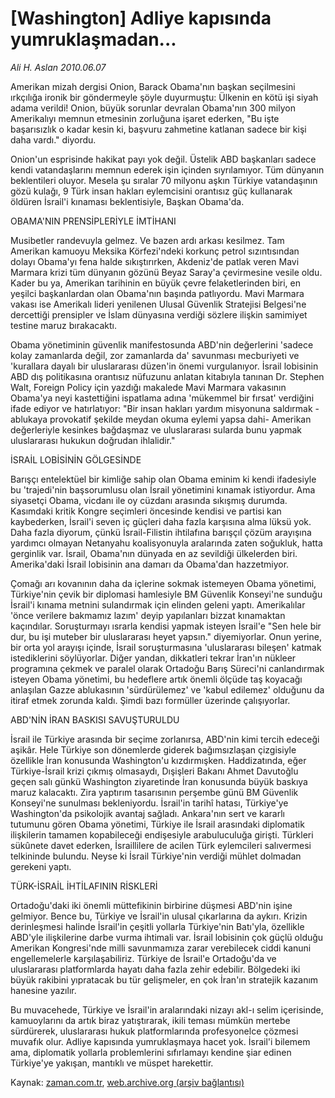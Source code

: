# [Washington] Adliye kapısında yumruklaşmadan...

*Ali H. Aslan 2010.06.07*

<td class="columnist-detail">
<p>Amerikan mizah dergisi Onion, Barack Obama'nın başkan seçilmesini ırkçılığa ironik bir göndermeyle şöyle duyurmuştu: Ülkenin en kötü işi siyah adama verildi! Onion, büyük sorunlar devralan Obama'nın 300 milyon Amerikalıyı memnun etmesinin zorluğuna işaret ederken, "Bu işte başarısızlık o kadar kesin ki, başvuru zahmetine katlanan sadece bir kişi daha vardı." diyordu.</p>
<p>
<div id="haberMetinDiv">
<p> Onion'un esprisinde hakikat payı yok değil. Üstelik ABD başkanları sadece kendi vatandaşlarını memnun ederek işin içinden sıyrılamıyor. Tüm dünyanın beklentileri oluyor. Mesela şu sıralar 70 milyonu aşkın Türkiye vatandaşının gözü kulağı, 9 Türk insan hakları eylemcisini orantısız güç kullanarak öldüren İsrail'i kınaması beklentisiyle, Başkan Obama'da.
<p>OBAMA'NIN PRENSİPLERİYLE İMTİHANI
<p>Musibetler randevuyla gelmez. Ve bazen ardı arkası kesilmez. Tam Amerikan kamuoyu Meksika Körfezi'ndeki korkunç petrol sızıntısından dolayı Obama'yı fena halde sıkıştırırken, Akdeniz'de patlak veren Mavi Marmara krizi tüm dünyanın gözünü Beyaz Saray'a çevirmesine vesile oldu. Kader bu ya, Amerikan tarihinin en büyük çevre felaketlerinden biri, en yeşilci başkanlardan olan Obama'nın başında patlıyordu. Mavi Marmara vakası ise Amerikalı lideri yenilenen Ulusal Güvenlik Stratejisi Belgesi'ne dercettiği prensipler ve İslam dünyasına verdiği sözlere ilişkin samimiyet testine maruz bırakacaktı.
<p> Obama yönetiminin güvenlik manifestosunda ABD'nin değerlerini 'sadece kolay zamanlarda değil, zor zamanlarda da' savunması mecburiyeti ve 'kurallara dayalı bir uluslararası düzen'in önemi vurgulanıyor. İsrail lobisinin ABD dış politikasına orantısız nüfuzunu anlatan kitabıyla tanınan Dr. Stephen Walt, Foreign Policy için yazdığı makalede Mavi Marmara vakasının Obama'ya neyi kastettiğini ispatlama adına 'mükemmel bir fırsat' verdiğini ifade ediyor ve hatırlatıyor: "Bir insan hakları yardım misyonuna saldırmak -ablukaya provokatif şekilde meydan okuma eylemi yapsa dahi- Amerikan değerleriyle kesinkes bağdaşmaz ve uluslararası sularda bunu yapmak uluslararası hukukun doğrudan ihlalidir."
<p>İSRAİL LOBİSİNİN GÖLGESİNDE
<p>Barışçı entelektüel bir kimliğe sahip olan Obama eminim ki kendi ifadesiyle bu 'trajedi'nin başsorumlusu olan İsrail yönetimini kınamak istiyordur. Ama siyasetçi Obama, vicdanı ile oy cüzdanı arasında sıkışmış durumda. Kasımdaki kritik Kongre seçimleri öncesinde kendisi ve partisi kan kaybederken, İsrail'i seven iç güçleri daha fazla karşısına alma lüksü yok. Daha fazla diyorum, çünkü İsrail-Filistin ihtilafına barışçıl çözüm arayışına yardımcı olmayan Netanyahu koalisyonuyla aralarında zaten soğukluk, hatta gerginlik var. İsrail, Obama'nın dünyada en az sevildiği ülkelerden biri. Amerika'daki İsrail lobisinin ana damarı da Obama'dan hazzetmiyor.
<p> Çomağı arı kovanının daha da içlerine sokmak istemeyen Obama yönetimi, Türkiye'nin çevik bir diplomasi hamlesiyle BM Güvenlik Konseyi'ne sunduğu İsrail'i kınama metnini sulandırmak için elinden geleni yaptı. Amerikalılar 'önce verilere bakmamız lazım' deyip yapılanları bizzat kınamaktan kaçındılar. Soruşturmayı ısrarla kendisi yapmak isteyen İsrail'e "Sen hele bir dur, bu işi muteber bir uluslararası heyet yapsın." diyemiyorlar. Onun yerine, bir orta yol arayışı içinde, İsrail soruşturmasına 'uluslararası bileşen' katmak istediklerini söylüyorlar. Diğer yandan, dikkatleri tekrar İran'ın nükleer programına çekmek ve paralel olarak Ortadoğu Barış Süreci'ni canlandırmak isteyen Obama yönetimi, bu hedeflere artık önemli ölçüde taş koyacağı anlaşılan Gazze ablukasının 'sürdürülemez' ve 'kabul edilemez' olduğunu da itiraf etmek zorunda kaldı. Şimdi bazı formüller üzerinde çalışıyorlar.
<p>ABD'NİN İRAN BASKISI SAVUŞTURULDU
<p>İsrail ile Türkiye arasında bir seçime zorlanırsa, ABD'nin kimi tercih edeceği aşikâr. Hele Türkiye son dönemlerde giderek bağımsızlaşan çizgisiyle özellikle İran konusunda Washington'u kızdırmışken. Haddizatında, eğer Türkiye-İsrail krizi çıkmış olmasaydı, Dışişleri Bakanı Ahmet Davutoğlu geçen salı günkü Washington ziyaretinde İran konusunda büyük baskıya maruz kalacaktı. Zira yaptırım tasarısının perşembe günü BM Güvenlik Konseyi'ne sunulması bekleniyordu. İsrail'in tarihî hatası, Türkiye'ye Washington'da psikolojik avantaj sağladı. Ankara'nın sert ve kararlı tutumunu gören Obama yönetimi, Türkiye ile İsrail arasındaki diplomatik ilişkilerin tamamen kopabileceği endişesiyle arabuluculuğa girişti. Türkleri sükûnete davet ederken, İsraillilere de acilen Türk eylemcileri salıvermesi telkininde bulundu. Neyse ki İsrail Türkiye'nin verdiği mühlet dolmadan gerekeni yaptı.
<p>TÜRK-İSRAİL İHTİLAFININ RİSKLERİ
<p>Ortadoğu'daki iki önemli müttefikinin birbirine düşmesi ABD'nin işine gelmiyor. Bence bu, Türkiye ve İsrail'in ulusal çıkarlarına da aykırı. Krizin derinleşmesi halinde İsrail'in çeşitli yollarla Türkiye'nin Batı'yla, özellikle ABD'yle ilişkilerine darbe vurma ihtimali var. İsrail lobisinin çok güçlü olduğu Amerikan Kongresi'nde milli savunmamıza zarar verebilecek ciddi kanuni engellemelerle karşılaşabiliriz. Türkiye de İsrail'e Ortadoğu'da ve uluslararası platformlarda hayatı daha fazla zehir edebilir. Bölgedeki iki büyük rakibini yıpratacak bu tür gelişmeler, en çok İran'ın stratejik kazanım hanesine yazılır.
<p> Bu muvacehede, Türkiye ve İsrail'in aralarındaki nizayı akl-ı selim içerisinde, kamuoylarını da artık biraz yatıştırarak, ikili teması mümkün mertebe sürdürerek, uluslararası hukuk platformlarında profesyonelce çözmesi muvafık olur. Adliye kapısında yumruklaşmaya hacet yok. İsrail'i bilemem ama, diplomatik yollarla problemlerini sıfırlamayı kendine şiar edinen Türkiye'ye yakışan, mantıklı ve müspet harekettir. </p></p></p></p></p></p></p></p></p></p></p></p></div>
</p>
<a href="http://web.archive.org/web/20101223215122/mailto:a.aslan@zaman.com.tr">
</a></td>

Kaynak: [zaman.com.tr](http://zaman.com.tr/yazar.do?yazino=992631), [web.archive.org (arşiv bağlantısı)](http://web.archive.org/web/20101223215122/http://zaman.com.tr/yazar.do?yazino=992631)
